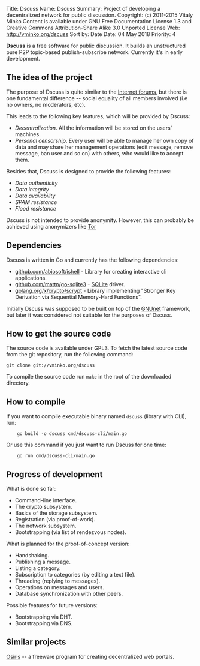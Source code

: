 Title:      Dscuss
Name:       Dscuss
Summary:    Project of developing a decentralized network for public discussion.
Copyright:  (c) 2011-2015 Vitaly Minko
            Content is available under GNU Free Documentation License 1.3 and
            Creative Commons Attribution-Share Alike 3.0 Unported License
Web:        http://vminko.org/dscuss
Sort by:    Date
Date:       04 May 2018
Priority:   4


**Dscuss** is a free software for public discussion. It builds an unstructured pure
P2P topic-based publish-subscribe network. Currently it's in early development.


The idea of the project
-----------------------

The purpose of Dscuss is quite similar to the [Internet forums][forum_wiki], but
there is one fundamental difference -- social equality of all members involved
(i.e no owners, no moderators, etc).

This leads to the following key features, which will be provided by Dscuss:

* _Decentralization_. All the information will be stored on the users' machines.
* _Personal censorship_. Every user will be able to manage her own copy of data
  and may share her management operations (edit message, remove message, ban
  user and so on) with others, who would like to accept them.

Besides that, Dscuss is designed to provide the following features:

* _Data authenticity_
* _Data integrity_
* _Data availability_
* _SPAM resistance_ 
* _Flood resistance_

Dscuss is not intended to provide anonymity. However, this can probably be
achieved using anonymizers like [Tor][tor_home]

[forum_wiki]: http://en.wikipedia.org/wiki/Internet_forum
[tor_home]: https://www.torproject.org/


Dependencies
------------

Dscuss is written in Go and currently has the following dependencies:

* [github.com/abiosoft/ishell][ish_home] - Library for creating interactive cli applications.
* [github.com/mattn/go-sqlite3][gosql] - [SQLite][sql_home] driver.
* [golang.org/x/crypto/scrypt][scrpt] - Library implementing "Stronger Key
  Derivation via Sequential Memory-Hard Functions".

Initially Dscuss was supposed to be built on top of the [GNUnet][gn_home]
framework, but later it was considered not suitable for the purposes of Dscuss.

[ish_home]: https://github.com/abiosoft/ishell
[sql_home]: http://www.sqlite.org/
[gosql]: https://github.com/mattn/go-sqlite3
[scrpt]: https://godoc.org/golang.org/x/crypto/scrypt
[gn_home]: http://gnunet.org/


How to get the source code
--------------------------

The source code is available under GPL3.  To fetch the latest source code from
the git repository, run the following command:

    git clone git://vminko.org/dscuss

To compile the source code run `make` in the root of the downloaded directory.


How to compile
--------------

If you want to compile executable binary named `dscuss` (library with CLI), run:

        go build -o dscuss cmd/dscuss-cli/main.go

Or use this command if you just want to run Dscuss for one time:

        go run cmd/dscuss-cli/main.go


Progress of development
-----------------------

What is done so far:

* Command-line interface.
* The crypto subsystem.
* Basics of the storage subsystem.
* Registration (via proof-of-work).
* The network subsystem.
* Bootstrapping (via list of rendezvous nodes).

What is planned for the proof-of-concept version:

* Handshaking.
* Publishing a message.
* Listing a category.
* Subscription to categories (by editing a text file).
* Threading (replying to messages).
* Operations on messages and users.
* Database synchronization with other peers.

Possible features for future versions:

* Bootstrapping via DHT.
* Bootstrapping via DNS.


Similar projects
----------------

[Osiris](http://www.osiris-sps.org/) -- a freeware program for creating
decentralized web portals.
